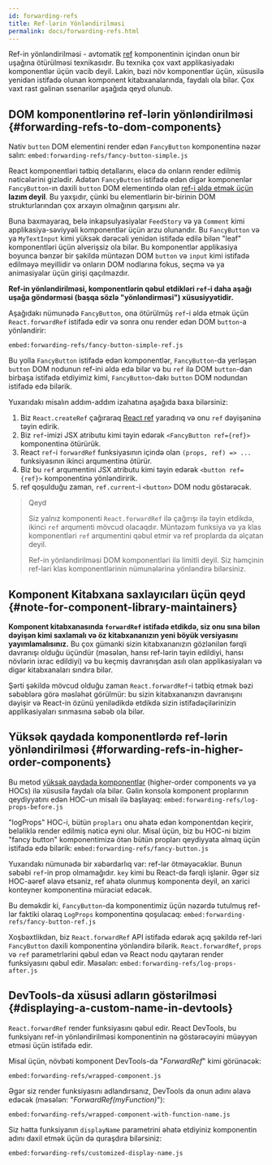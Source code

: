 ```yaml
---
id: forwarding-refs
title: Ref-lərin Yönləndirilməsi
permalink: docs/forwarding-refs.html
---
```


Ref-in yönləndirilməsi - avtomatik [ref](/docs/refs-and-the-dom.html) komponentinin içindən onun bir uşağına ötürülməsi texnikasıdır. Bu texnika çox vaxt applikasiyadakı komponentlər üçün vacib deyil. Lakin, bəzi növ komponentlər üçün, xüsusilə yenidən istifadə olunan komponent kitabxanalarında, faydalı ola bilər. Çox vaxt rast gəlinən ssenarilər aşağıda qeyd olunub.

## DOM komponentlərinə ref-lərin yönləndirilməsi {#forwarding-refs-to-dom-components}

Nativ `button` DOM elementini render edən `FancyButton` komponentinə nəzər salın:
`embed:forwarding-refs/fancy-button-simple.js`

React komponentləri tətbiq detallarını, eləcə də onların render edilmiş nəticələrini gizlədir. Adətən `FancyButton` istifadə edən digər komponenlər `FancyButton`-ın daxili `button` DOM elementində olan [ref-i əldə etmək üçün](/docs/refs-and-the-dom.html) **lazım deyil**. Bu yaxşıdır, çünki bu elementlərin bir-birinin DOM strukturlarından çox arxayın olmağının qarşısını alır.

Buna baxmayaraq, belə inkapsulyasiyalar `FeedStory` və ya `Comment` kimi applikasiya-səviyyəli komponentlər üçün arzu olunandır. Bu `FancyButton` və ya `MyTextInput` kimi yüksək dərəcəli yenidən istifadə edilə bilən "leaf" komponentləri üçün əlverişsiz ola bilər. Bu komponentlər applikasiya boyunca bənzər bir şəkildə müntəzən DOM `button` və `input` kimi istifadə edilməyə meyillidir və onların DOM nodlarına fokus, seçmə və ya animasiyalar üçün girişi qaçılmazdır.

**Ref-in yönləndirilməsi, komponentlərin qəbul etdikləri `ref`-i daha aşağı uşağa göndərməsi (başqa sözlə "yönləndirməsi") xüsusiyyətidir.**

Aşağıdakı nümunədə `FancyButton`, ona ötürülmüş `ref`-i əldə etmək üçün `React.forwardRef` istifadə edir və sonra onu render edən DOM `button`-a yönləndirir:

`embed:forwarding-refs/fancy-button-simple-ref.js`

Bu yolla `FancyButton` istifadə edən komponentlər, `FancyButton`-da yerləşən `button` DOM nodunun ref-ini əldə edə bilər və bu `ref` ilə DOM `button`-dan birbaşa istifadə etdiyimiz kimi, `FancyButton`-dakı `button` DOM nodundan istifadə edə bilərik.

Yuxarıdakı misalın addım-addım izahatına aşağıda baxa bilərsiniz:

1. Biz `React.createRef` çağıraraq [React ref](/docs/refs-and-the-dom.html) yaradırıq və onu `ref` dəyişəninə təyin edirik.
2. Biz `ref`-imizi JSX atributu kimi təyin edərək `<FancyButton ref={ref}>` komponentinə ötürürük.
3. React `ref`-i `forwardRef` funksiyasının içində olan `(props, ref) => ...` funksiyasının ikinci arqumentinə ötürür.
4. Biz bu `ref` arqumentini JSX atributu kimi təyin edərək `<button ref={ref}>` komponentinə yönləndiririk.
5. ref qoşulduğu zaman, `ref.current`-i `<button>` DOM nodu göstərəcək. 

>Qeyd
>
>Siz yalnız komponenti `React.forwardRef` ilə çağırışı ilə təyin etdikdə, ikinci `ref` arqumenti mövcud olacaqdır. Müntəzəm funksiya və ya klas komponentləri `ref` arqumentini qəbul etmir və ref proplarda da əlçatan deyil. 
>
>Ref-in yönləndirilməsi DOM komponentləri ilə limitli deyil. Siz həmçinin ref-ləri klas komponentlərinin nümunələrinə yönləndirə bilərsiniz. 

## Komponent Kitabxana saxlayıcıları üçün qeyd {#note-for-component-library-maintainers}

**Komponent kitabxanasında `forwardRef` istifadə etdikdə, siz onu sına bilən dəyişən kimi saxlamalı və öz kitabxananızın yeni böyük versiyasını yayımlamalısınız.** Bu çox gümanki sizin kitabxananızın gözlənilən fərqli davranışı olduğu üçündür (məsələn, hansı ref-lərin təyin edildiyi, hansı növlərin ixrac edildiyi) və bu keçmiş davranışdan asılı olan applikasiyaları və digər kitabxanaları sındıra bilər. 

Şərti şəkildə mövcud olduğu zaman `React.forwardRef`-i tətbiq etmək bəzi səbəblərə görə məsləhət görülmür: bu sizin kitabxananızın davranışını dəyişir və React-in özünü yenilədikdə etdikdə sizin istifadəçilərinizin applikasiyaları sınmasına səbəb ola bilər.

## Yüksək qaydada komponentlərdə ref-lərin yönləndirilməsi {#forwarding-refs-in-higher-order-components}

Bu metod [yüksək qaydada komponentlər](/docs/higher-order-components.html) (higher-order components və ya HOCs) ilə xüsusilə faydalı ola bilər. Gəlin konsola komponent proplarının qeydiyyatını edən HOC-un misalı ilə başlayaq:
`embed:forwarding-refs/log-props-before.js`

"logProps" HOC-i, bütün `propları` onu əhatə edən komponentdən keçirir, beləliklə render edilmiş nəticə eyni olur. Misal üçün, biz bu HOC-ni bizim "fancy button" komponentimizə ötən bütün propları qeydiyyata almaq üçün istifadə edə bilərik:
`embed:forwarding-refs/fancy-button.js`

Yuxarıdakı nümunədə bir xəbərdarlıq var: ref-lər ötməyəcəklər. Bunun səbəbi `ref`-in prop olmamağıdır. `key` kimi bu React-də fərqli işlənir. Əgər siz HOC-aəref əlavə etsəniz, ref əhatə olunmuş komponentə deyil, ən xarici konteyner komponentinə müraciət edəcək.

Bu deməkdir ki, `FancyButton`-da komponentimiz üçün nəzərdə tutulmuş ref-lər faktiki olaraq `LogProps` komponentinə qoşulacaq:
`embed:forwarding-refs/fancy-button-ref.js`

Xoşbəxtlikdən, biz  `React.forwardRef` API istifadə edərək açıq şəkildə ref-ləri `FancyButton` daxili komponentinə yönləndirə bilərik. `React.forwardRef`, `props` və `ref` parametrlərini qəbul edən və React nodu qaytaran render funksiyasını qəbul edir. Məsələn:
`embed:forwarding-refs/log-props-after.js`

## DevTools-da xüsusi adların göstərilməsi {#displaying-a-custom-name-in-devtools}

`React.forwardRef` render funksiyasını qəbul edir. React DevTools, bu funksiyanı ref-in yönləndirilməsi komponentinin nə göstərəcəyini müəyyən etməsi üçün istifadə edir.

Misal üçün, növbəti komponent DevTools-da "*ForwardRef*" kimi görünəcək:

`embed:forwarding-refs/wrapped-component.js`

Əgər siz render funksiyasını adlandırsanız, DevTools da onun adını əlavə edəcək (məsələn: "*ForwardRef(myFunction)*"):

`embed:forwarding-refs/wrapped-component-with-function-name.js`

Siz hətta funksiyanın `displayName` parametrini əhatə etdiyiniz komponentin adını daxil etmək üçün də quraşdıra bilərsiniz:

`embed:forwarding-refs/customized-display-name.js`
